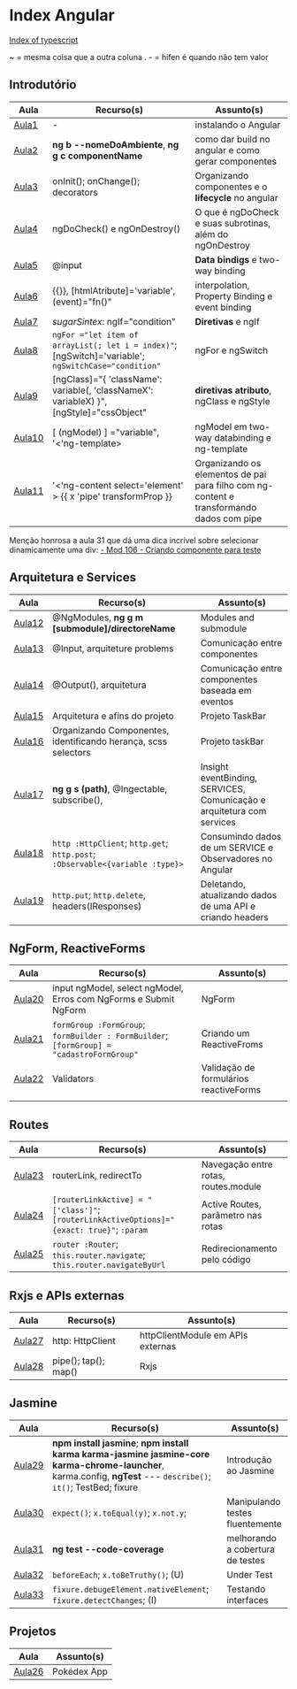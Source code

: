 # Index Angular
[Index of typescript](../Typescript/Typescript/Index%20of%20typescript.md)

~ = mesma coisa que a outra coluna
. - = hífen é quando não tem valor

## Introdutório

| Aula                            | Recurso(s)                                                                                           | Assunto(s)                                                                               |
| ------------------------------- | ---------------------------------------------------------------------------------------------------- | ---------------------------------------------------------------------------------------- |
| [Aula1](Section%203/Aula1.md)   | -                                                                                                    | instalando o Angular                                                                     |
| [Aula2](Section%203/Aula2.md)   | **ng b --nomeDoAmbiente**, **ng g c componentName**                                                  | como dar build no angular e como gerar componentes                                       |
| [Aula3](Section%203/Aula3.md)   | onInit(); onChange(); decorators                                                                     | Organizando componentes e o **lifecycle** no angular                                     |
| [Aula4](Section%203/Aula4.md)   | ngDoCheck() e ngOnDestroy()                                                                          | O que é  ngDoCheck e suas subrotinas, além do ngOnDestroy                                |
| [Aula5](Section%204/Aula5.md)   | @input                                                                                               | **Data bindigs** e two-way binding                                                       |
| [Aula6](Section%204/Aula6.md)   | {{}},  [htmlAtribute]='variable', (event)="fn()"                                                     | interpolation,  Property Binding e event binding                                         |
| [Aula7](Section%205/Aula7.md)   | *sugarSintex*: ngIf="condition"                                                                      | **Diretivas** e ngIf                                                                     |
| [Aula8](Section%205/Aula8.md)   | `ngFor ="let item of arrayList(; let i = index)"`; [ngSwitch]='variable'; `ngSwitchCase="condition"` | ngFor e ngSwitch                                                                         |
| [Aula9](Section%205/Aula9.md)   | [ngClass]="{ 'className': variable(, 'classNameX': variableX) }", [ngStyle]="cssObject"              | **diretivas atributo**, ngClass e ngStyle                                                |
| [Aula10](Section%205/Aula10.md) | [ (ngModel) ] ="variable", '<'ng-template></ng-template>                                             | ngModel em two-way databinding e ng-template                                             |
| [Aula11](Section%205/Aula11.md) | '<'ng-content select='element' ></ng-content> {{ x 'pipe' transformProp }}                           | Organizando os elementos de pai para filho com ng-content e transformando dados com pipe |

Menção honrosa a aula 31 que dá uma dica incrível sobre selecionar dinamicamente uma div: [- Mod 106 - Criando componente para teste](section14/Aula31.md#-%20Mod%20106%20-%20Criando%20componente%20para%20teste)

## Arquitetura e Services

| Aula                            | Recurso(s)                                                                   | Assunto(s)                                                             |
| ------------------------------- | ---------------------------------------------------------------------------- | ---------------------------------------------------------------------- |
| [Aula12](Section%206/Aula12.md) | @NgModules, **ng g m [submodule]/directoreName**                             | Modules and submodule                                                  |
| [Aula13](Section%207/Aula13.md) | @Input, arquiteture problems                                                 | Comunicação entre componentes                                          |
| [Aula14](Section%207/Aula14.md) | @Output(), arquitetura                                                       | Comunicação entre componentes baseada em eventos                       |
| [Aula15](Section%208/Aula15.md) | Arquitetura e afins do projeto                                               | Projeto TaskBar                                                        |
| [Aula16](Section%208/Aula16.md) | Organizando Componentes, identificando herança, scss selectors               | Projeto taskBar                                                        |
| [Aula17](Section%209/Aula17.md) | **ng g s (path)**, @Ingectable, subscribe(),                                 | Insight eventBinding, SERVICES, Comunicação e arquitetura com services |
| [Aula18](Section%209/Aula18.md) | `http :HttpClient`; `http.get`; `http.post`; `:Observable<{variable :type}>` | Consumindo dados de um SERVICE e Observadores no Angular               |
| [Aula19](Section%209/Aula19.md) | `http.put`; `http.delete`, headers(IResponses)                               | Deletando, atualizando dados de uma API e criando headers              |

## NgForm, ReactiveForms

| Aula                             | Recurso(s)                                                                               | Assunto(s)                             |
| -------------------------------- | ---------------------------------------------------------------------------------------- | -------------------------------------- |
| [Aula20](Section%2010/Aula20.md) | input ngModel, select ngModel, Erros com NgForms e Submit NgForm                         | NgForm                                 |
| [Aula21](Section%2011/Aula21.md) | `formGroup :FormGroup`; `formBuilder : FormBuilder`; `[formGroup] = "cadastroFormGroup"` | Criando um ReactiveFroms               |
| [Aula22](Section%2011/Aula22.md) | Validators                                                                               | Validação de formulários reactiveForms |
|                                  |                                                                                          |                                        |

## Routes

| Aula                             | Recurso(s)                                                                                | Assunto(s)                           |
| -------------------------------- | ----------------------------------------------------------------------------------------- | ------------------------------------ |
| [Aula23](Section%2012/Aula23.md) | routerLink, redirectTo                                                                    | Navegação entre rotas, routes.module |
| [Aula24](Section%2012/Aula24.md) | `[routerLinkActive] = "['class']"`; `[routerLinkActiveOptions]="{exact: true}"`; `:param` | Active Routes, parâmetro nas rotas   |
| [Aula25](Section%2012/Aula25.md) | `router :Router`; `this.router.navigate`; `this.router.navigateByUrl`                     | Redirecionamento pelo código         |

## Rxjs e APIs externas

| Aula                          | Recurso(s)           | Assunto(s)       |
| ----------------------------- | -------------------- | ---------------- |
| [Aula27](Section13/Aula27.md) | http: HttpClient     | httpClientModule em APIs externas |
| [Aula28](Section13/Aula28.md) | pipe(); tap(); map() | Rxjs             |

## Jasmine

| Aula                                                   | Recurso(s)                                                                                                                                                          | Assunto(s)                      |
| ------- | ------------------------------------------------------------------------------------------------------------------------------------------------------------------- | ------------------------------- |
| [Aula29](../Javascript%20vanilla/Selection3/Aula29.md) | **npm install jasmine**; **npm install karma karma-jasmine jasmine-core karma-chrome-launcher**, karma.config, **ngTest** --- `describe()`; `it()`; TestBed; fixure | Introdução ao Jasmine           |
| [Aula30](section14/Aula30.md) | `expect()`; `x.toEqual(y)`; `x.not.y`;                                                                                                                              | Manipulando testes fluentemente |
| [Aula31](section14/Aula31.md) | **ng test --code-coverage** | melhorando a cobertura de testes |
| [Aula32](section14/Aula32.md) | `beforeEach`; `x.toBeTruthy()`; (U) | Under Test |
| [Aula33](section14/Aula33.md) | `fixure.debugeElement.nativeElement`; `fixure.detectChanges`; (I) | Testando interfaces |

## Projetos

| Aula                           | Assunto(s)       |
| -----------------------------  | ---------------- |
| [Aula26](Section13/Aula26.md) | Pokédex App |


